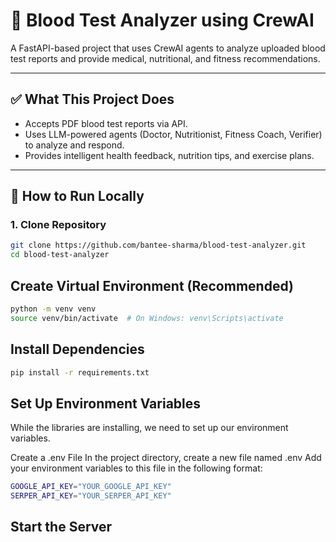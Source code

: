 # 🧪 Blood Test Analyzer using CrewAI

A FastAPI-based project that uses CrewAI agents to analyze uploaded blood test reports and provide medical, nutritional, and fitness recommendations.

---

## ✅ What This Project Does

- Accepts PDF blood test reports via API.
- Uses LLM-powered agents (Doctor, Nutritionist, Fitness Coach, Verifier) to analyze and respond.
- Provides intelligent health feedback, nutrition tips, and exercise plans.



---

## 🚀 How to Run Locally

### 1. Clone Repository
```bash
git clone https://github.com/bantee-sharma/blood-test-analyzer.git
cd blood-test-analyzer
```

## Create Virtual Environment (Recommended)

```bash
python -m venv venv
source venv/bin/activate  # On Windows: venv\Scripts\activate
```

## Install Dependencies
```bash
pip install -r requirements.txt
```

## Set Up Environment Variables

While the libraries are installing, we need to set up our environment variables.

Create a .env File In the project directory, create a new file named .env Add your environment variables to this file in the following format:
```bash
GOOGLE_API_KEY="YOUR_GOOGLE_API_KEY"
SERPER_API_KEY="YOUR_SERPER_API_KEY"
```
## Start the Server
